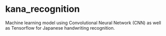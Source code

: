 # kana_recognition
Machine learning model using Convolutional Neural Network (CNN) as well as Tensorflow for Japanese handwriting recognition.
